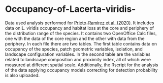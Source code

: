# Occupancy-of-Lacerta-viridis-
Data used analysis performed for [Prieto-Ramirez et al. (2020)](https://journals.plos.org/plosone/article?id=10.1371/journal.pone.0229600). It includes data on L. viridis occupancy and habitat loss at the core and periphery of the distribution range of the species. It contains two OpenOffice Calc files, one with the data of the core region and the other with data from the periphery. In each file there are 
two tables. The first table contains data on occupancy of the species, patch geometric variables, isolation, and landscape configuration variables. In the second table are the variables related to landscape composition and proximity index, all of which were measured at different spatial scale. Additionally, the Rscript for the analysis of the data applying occupancy models correcting for detection probability is also uploaded.

